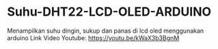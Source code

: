 # Suhu-DHT22-LCD-OLED-ARDUINO
Menampilkan suhu dingin, sukup dan panas di lcd oled menggunakan arduino
Link Video Youtube: https://youtu.be/kWaX3b3BgnM
